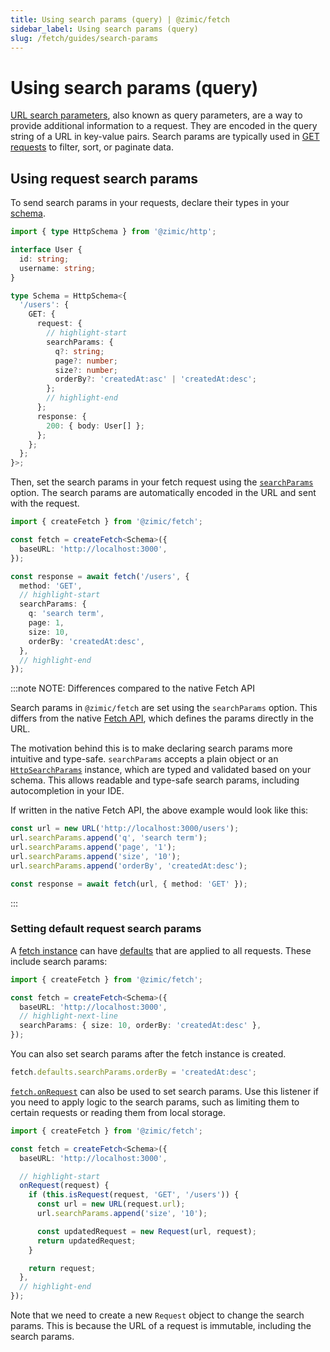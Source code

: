 ```yaml
---
title: Using search params (query) | @zimic/fetch
sidebar_label: Using search params (query)
slug: /fetch/guides/search-params
---
```


# Using search params (query)

[URL search parameters](https://developer.mozilla.org/docs/Web/API/URLSearchParams), also known as query parameters, are
a way to provide additional information to a request. They are encoded in the query string of a URL in key-value pairs.
Search params are typically used in [GET requests](https://developer.mozilla.org/docs/Web/HTTP/Reference/Methods/GET) to
filter, sort, or paginate data.

## Using request search params

To send search params in your requests, declare their types in your [schema](/docs/zimic-http/guides/1-http-schemas.md).

```ts title='schema.ts'
import { type HttpSchema } from '@zimic/http';

interface User {
  id: string;
  username: string;
}

type Schema = HttpSchema<{
  '/users': {
    GET: {
      request: {
        // highlight-start
        searchParams: {
          q?: string;
          page?: number;
          size?: number;
          orderBy?: 'createdAt:asc' | 'createdAt:desc';
        };
        // highlight-end
      };
      response: {
        200: { body: User[] };
      };
    };
  };
}>;
```

Then, set the search params in your fetch request using the
[`searchParams`](/docs/zimic-fetch/api/2-fetch.md#searchparams) option. The search params are automatically encoded in
the URL and sent with the request.

```ts
import { createFetch } from '@zimic/fetch';

const fetch = createFetch<Schema>({
  baseURL: 'http://localhost:3000',
});

const response = await fetch('/users', {
  method: 'GET',
  // highlight-start
  searchParams: {
    q: 'search term',
    page: 1,
    size: 10,
    orderBy: 'createdAt:desc',
  },
  // highlight-end
});
```

:::note NOTE: <span>Differences compared to the native Fetch API</span>

Search params in `@zimic/fetch` are set using the `searchParams` option. This differs from the native
[Fetch API](https://developer.mozilla.org/docs/Web/API/Fetch_API), which defines the params directly in the URL.

The motivation behind this is to make declaring search params more intuitive and type-safe. `searchParams` accepts a
plain object or an [`HttpSearchParams`](/docs/zimic-http/api/3-http-search-params.md) instance, which are typed and
validated based on your schema. This allows readable and type-safe search params, including autocompletion in your IDE.

If written in the native Fetch API, the above example would look like this:

```ts
const url = new URL('http://localhost:3000/users');
url.searchParams.append('q', 'search term');
url.searchParams.append('page', '1');
url.searchParams.append('size', '10');
url.searchParams.append('orderBy', 'createdAt:desc');

const response = await fetch(url, { method: 'GET' });
```

:::

### Setting default request search params

A [fetch instance](/docs/zimic-fetch/api/2-fetch.md) can have
[defaults](/docs/zimic-fetch/api/1-create-fetch.md#setting-defaults) that are applied to all requests. These include
search params:

```ts
import { createFetch } from '@zimic/fetch';

const fetch = createFetch<Schema>({
  baseURL: 'http://localhost:3000',
  // highlight-next-line
  searchParams: { size: 10, orderBy: 'createdAt:desc' },
});
```

You can also set search params after the fetch instance is created.

```ts
fetch.defaults.searchParams.orderBy = 'createdAt:desc';
```

[`fetch.onRequest`](/docs/zimic-fetch/api/2-fetch.md#onrequest) can also be used to set search params. Use this listener
if you need to apply logic to the search params, such as limiting them to certain requests or reading them from local
storage.

```ts
import { createFetch } from '@zimic/fetch';

const fetch = createFetch<Schema>({
  baseURL: 'http://localhost:3000',

  // highlight-start
  onRequest(request) {
    if (this.isRequest(request, 'GET', '/users')) {
      const url = new URL(request.url);
      url.searchParams.append('size', '10');

      const updatedRequest = new Request(url, request);
      return updatedRequest;
    }

    return request;
  },
  // highlight-end
});
```

Note that we need to create a new `Request` object to change the search params. This is because the URL of a request is
immutable, including the search params.
